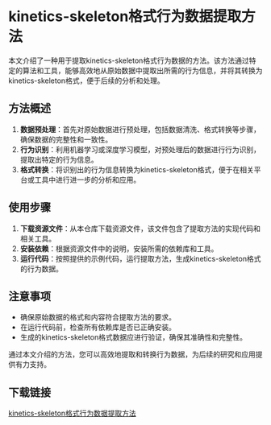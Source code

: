 # kinetics-skeleton格式行为数据提取方法

本文介绍了一种用于提取kinetics-skeleton格式行为数据的方法。该方法通过特定的算法和工具，能够高效地从原始数据中提取出所需的行为信息，并将其转换为kinetics-skeleton格式，便于后续的分析和处理。

## 方法概述

1. **数据预处理**：首先对原始数据进行预处理，包括数据清洗、格式转换等步骤，确保数据的完整性和一致性。
2. **行为识别**：利用机器学习或深度学习模型，对预处理后的数据进行行为识别，提取出特定的行为信息。
3. **格式转换**：将识别出的行为信息转换为kinetics-skeleton格式，便于在相关平台或工具中进行进一步的分析和应用。

## 使用步骤

1. **下载资源文件**：从本仓库下载资源文件，该文件包含了提取方法的实现代码和相关工具。
2. **安装依赖**：根据资源文件中的说明，安装所需的依赖库和工具。
3. **运行代码**：按照提供的示例代码，运行提取方法，生成kinetics-skeleton格式的行为数据。

## 注意事项

- 确保原始数据的格式和内容符合提取方法的要求。
- 在运行代码前，检查所有依赖库是否已正确安装。
- 生成的kinetics-skeleton格式数据应进行验证，确保其准确性和完整性。

通过本文介绍的方法，您可以高效地提取和转换行为数据，为后续的研究和应用提供有力支持。

## 下载链接

[kinetics-skeleton格式行为数据提取方法](https://pan.quark.cn/s/f58b9cbcbc7e)